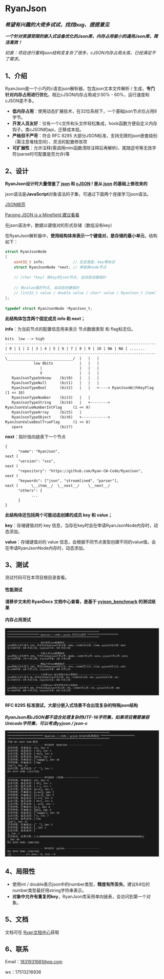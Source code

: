 # RyanJson
### *希望有兴趣的大佬多试试，找找bug、提提意见*

***一个针对资源受限的嵌入式设备优化的Json库，内存占用极小的通用Json库，简洁高效！***

*初衷：项目进行重构json结构变复杂了很多，cJSON内存占用太高，已经满足不了需求。*

## 1、介绍

RyanJson是一个小巧的c语言json解析器，包含json文本文件解析 / 生成，**专门针对内存占用进行优化**，相比cJSON内存占用减少30% - 60%，运行速度和cJSON差不多。

- **低内存占用**：使用动态扩展技术，在32位系统下，一个基础json节点仅占用8字节。
- **开发人员友好**：仅有一个c文件和头文件轻松集成，hook函数方便自定义内存钩子。类cJSON的api，迁移成本低。
- **严格但不严苛**：符合 RFC 8295 大部分JSON标准，支持无限的json嵌套级别（需注意堆栈空间）、灵活的配置修改项
- **可扩展性**：允许注释(需调用mini函数清除注释后再解析)、尾随逗号等无效字符(parse时可配置是否允许)等

## 2、设计

**RyanJson设计时大量借鉴了 [json](https://api.gitee.com/Lamdonn/json) 和 [cJSON](https://github.com/DaveGamble/cJSON) ! 是从 [json](https://api.gitee.com/Lamdonn/json) 的基础上修改来的**

json语法是**JavaScript**对象语法的子集，可通过下面两个连接学习json语法。

[JSON规范](https://www.json.org/json-en.html)

[Parsing JSON is a Minefield 建议看看](https://seriot.ch/projects/parsing_json.html)

在json语法中，数据以键值对的形式存储（数组没有key）

在RyanJson解析器中，**使用结构体来表示一个键值对，是存储的最小单元**，结构如下：

```c
struct RyanJsonNode
{
    uint32_t info;             // 包含类型，key等标志
    struct RyanJsonNode *next; // 单链表node节点

    // [char *key] 有key的json节点, 会动态创建指针

    // 有value值的节点, 会动态创建指针
    // [int32_t value / double value / char* value / RyanJson_t item]
};

typedef struct RyanJsonNode *RyanJson_t;
```

**此结构体包含两个固定成员 info 和 next；**

**info**：为当前节点的配置信息用来表示 节点数据类型 和 flag标志位。

```
bits  low --> high
---------------------------------------------------------------------
| 0 | 1 | 2 | 3 | 4 | 5 | 6 | 7 | 8 | 9 | 10 | NA | NA | .......
---------------------------------------------------------------------
\______________________________/  |   |   |
             low 8bits            |   |   |
                |                 |   |   |
                V                 |   |   |
   RyanJsonTypeUnknow    (bit0)   |   |   |
   RyanJsonTypeNull      (bit1)   |   |   |
   RyanJsonTypeBool      (bit2)   |   |   +----> RyanJsonWithKeyFlag			(1 << 10)
   RyanJsonTypeNumber    (bit3)   |   |
   RyanJsonTypeString    (bit4)   |   +--------> RyanJsonValueNumberIntFlag		(1 << 9)
   RyanJsonTypeArray     (bit5)   |
   RyanJsonTypeObject    (bit6)   +------------> RyanJsonValueBoolTrueFlag 		(1 << 8)
   spare				 (bit7)
```

**next**：指针指向链表下一个节点

```
{
	  "name": "RyanJson",
next (
	  "version": "xxx",
next (
	  "repository": "https://github.com/Ryan-CW-Code/RyanJson",
next (
	  "keywords": ["json", "streamlined", "parser"],
next (      \__item__/  \__next__/    \__next__/
	  "others": {
		    ...
	  }
}
```

**此结构体还包括两个可能动态创建的成员 key 和 value；**

**key**：存储键值对的 key 信息，当存在key时会在申请RyanJsonNode内存时，动态添加。

**value**：存储键值对的 value 信息，会根据不同节点类型创建不同的value值。会在申请RyanJsonNode内存时，动态添加。

## 3、测试

测试代码可在本项目根目录查看。

#### 性能测试

**请移步文末的 RyanDocs 文档中心查看，是基于 [yyjson_benchmark](https://github.com/ibireme/yyjson_benchmark) 的测试结果**



#### 内存占用测试

![image-20230822200726742](docs/assert/README.assert/image-20230822200726742.png)



#### RFC 8295 标准测试，大部分嵌入式场景不会出现复杂的特殊json结构

***RyanJson和cJSON都不适合处理复杂的UTF-16字符集，如果项目需要兼容Unicode字符集，可以考虑yyjson / json-c***

![image-20230822200717809](docs/assert/README.assert/image-20230822200717809.png)

## 4、局限性

- 使用int / double表示json中的number类型，**精度有所丢失**。建议64位的number类型最好用string字符串表示。
- **对象中允许有重复的key**，RyanJson库采用单向链表，会访问到第一个对象。

## 5、文档

文档可在 [Ryan文档中心](https://ryan-cw-code.github.io/RyanDocs/)获取

## 6、联系

Email：1831931681@qq.com

wx：17513216936



